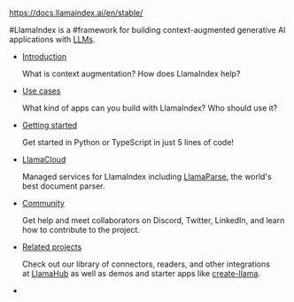 https://docs.llamaindex.ai/en/stable/

#LlamaIndex is a #framework for building context-augmented generative AI applications with [LLMs](https://en.wikipedia.org/wiki/Large_language_model).

- [Introduction](https://docs.llamaindex.ai/en/stable/#introduction)
    
    What is context augmentation? How does LlamaIndex help?
    
- [Use cases](https://docs.llamaindex.ai/en/stable/#use-cases)
    
    What kind of apps can you build with LlamaIndex? Who should use it?
    
- [Getting started](https://docs.llamaindex.ai/en/stable/#getting-started)
    
    Get started in Python or TypeScript in just 5 lines of code!
    
- [LlamaCloud](https://docs.llamaindex.ai/en/stable/#llamacloud)
    
    Managed services for LlamaIndex including [LlamaParse](https://docs.cloud.llamaindex.ai/llamaparse/getting_started), the world's best document parser.
    
- [Community](https://docs.llamaindex.ai/en/stable/#community)
    
    Get help and meet collaborators on Discord, Twitter, LinkedIn, and learn how to contribute to the project.
    
- [Related projects](https://docs.llamaindex.ai/en/stable/#related-projects)
    
    Check out our library of connectors, readers, and other integrations at [LlamaHub](https://llamahub.ai/) as well as demos and starter apps like [create-llama](https://www.npmjs.com/package/create-llama).
- 